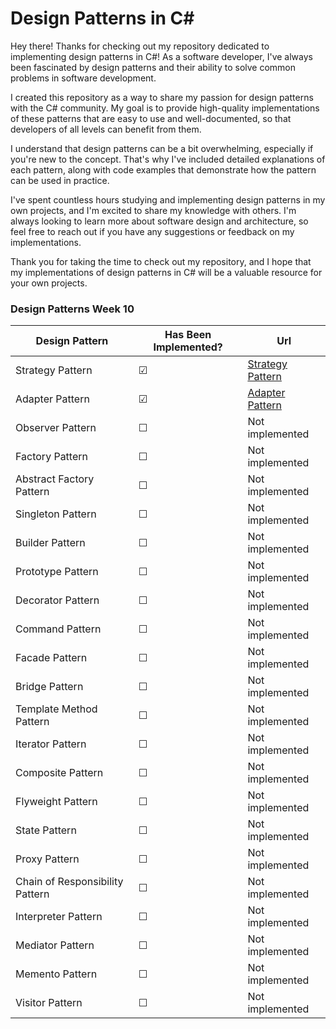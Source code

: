 # Design Patterns in C#

Hey there! Thanks for checking out my repository dedicated to implementing design patterns in C#! As a software developer, I've always been fascinated by design patterns and their ability to solve common problems in software development.

I created this repository as a way to share my passion for design patterns with the C# community. My goal is to provide high-quality implementations of these patterns that are easy to use and well-documented, so that developers of all levels can benefit from them.

I understand that design patterns can be a bit overwhelming, especially if you're new to the concept. That's why I've included detailed explanations of each pattern, along with code examples that demonstrate how the pattern can be used in practice.

I've spent countless hours studying and implementing design patterns in my own projects, and I'm excited to share my knowledge with others. I'm always looking to learn more about software design and architecture, so feel free to reach out if you have any suggestions or feedback on my implementations.

Thank you for taking the time to check out my repository, and I hope that my implementations of design patterns in C# will be a valuable resource for your own projects.

### Design Patterns Week 10
| Design Pattern | Has Been Implemented? | Url | 
| --------------- | ---------------------| --- |
| Strategy Pattern | &#9745;             | [Strategy Pattern](https://github.com/simonsejse/SoftwareDevelopment_Lectures/tree/master/Week10/StrategyDesignPattern) |
| Adapter Pattern | &#9745;              | [Adapter Pattern](https://github.com/simonsejse/SoftwareDevelopment_Lectures/tree/master/Week10/ClassAdapterPattern) |
| Observer Pattern | &#9744;| Not implemented |
| Factory Pattern | &#9744;| Not implemented |
| Abstract Factory Pattern | &#9744;| Not implemented |
| Singleton Pattern | &#9744;| Not implemented |
| Builder Pattern | &#9744;| Not implemented |
| Prototype Pattern | &#9744;| Not implemented |
| Decorator Pattern | &#9744;| Not implemented |
| Command Pattern | &#9744;| Not implemented |
| Facade Pattern | &#9744;| Not implemented |
| Bridge Pattern | &#9744;| Not implemented |
| Template Method Pattern | &#9744;| Not implemented |
| Iterator Pattern | &#9744;| Not implemented |
| Composite Pattern | &#9744;| Not implemented |
| Flyweight Pattern | &#9744;| Not implemented |
| State Pattern | &#9744;| Not implemented |
| Proxy Pattern | &#9744;| Not implemented |
| Chain of Responsibility Pattern | &#9744;| Not implemented |
| Interpreter Pattern | &#9744;| Not implemented |
| Mediator Pattern | &#9744;| Not implemented |
| Memento Pattern | &#9744;| Not implemented |
| Visitor Pattern | &#9744;| Not implemented |
